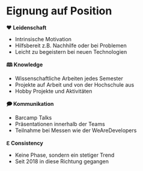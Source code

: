 # Eignung auf Position
<div class="grid grid-rows-[50%_50%] gap-4" style="height: 75%;">
  <!-- First Row -->
  <div>
    <div class="grid grid-cols-[50%_50%] gap-4">
      <!-- First col -->
      <div>
        <p><strong>♥ Leidenschaft</strong></p>
        <ul>
          <li>Intrinsische Motivation</li>
          <li>Hilfsbereit z.B. Nachhilfe oder bei Problemen</li>
          <li>Leicht zu begeistern bei neuen Technologien</li>
        </ul>
      </div>
      <!-- Second col -->
      <div>
        <p><strong>🕮  Knowledge</strong></p>
        <ul>
          <li>Wissenschaftliche Arbeiten jedes Semester</li>
          <li>Projekte auf Arbeit und von der Hochschule aus</li>
          <li>Hobby Projekte und Aktivitäten</li>
        </ul>
      </div>
    </div>
  </div>
  <!-- Second Row -->
  <div>
    <div class="grid grid-cols-[50%_50%] gap-4">
      <!-- First col -->
      <div>
        <p><strong>🗩 Kommunikation</strong></p>
        <ul>
          <li>Barcamp Talks</li>
          <li>Präsentationen innerhalb der Teams</li>
          <li>Teilnahme bei Messen wie der WeAreDevelopers</li>
        </ul>
        <!-- <div style="height: 100%; margin-top: 0"> -->
      </div>
      <!-- Second col -->
      <div>
        <p><strong>ℇ Consistency</strong></p>
        <ul>
          <li>Keine Phase, sondern ein stetiger Trend</li>
          <li>Seit 2018 in diese Richtung gegangen</li>
        </ul>
      </div>
    </div>
  </div>
</div>

<Footer />

<style>
.center {
  display: block;
  margin-left: auto;
  margin-right: auto;
}
p {
  margin-top: 1rem;
  margin-bottom: 0rem;
}
</style>
